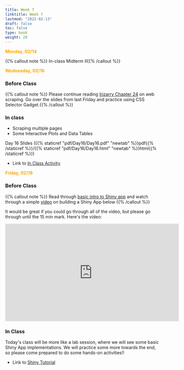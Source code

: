 ```yaml
---
title: Week 7 
linktitle: Week 7
lastmod: "2022-02-13"
draft: false  
toc: false  
type: book  
weight: 20
---
```



<span style="color:orange">**Monday, 02/14**</span>

{{% callout note %}}
In-class Midterm II{{% /callout %}}

<span style="color:orange">**Wednesday, 02/16**</span>

### Before Class

{{% callout note %}}
Please continue reading [Irizarry Chapter 24](https://rafalab.github.io/dsbook/web-scraping.html) on web scraping. Go over the slides from last Friday and practice using CSS Selector Gadget.{{% /callout %}}

### In class

- Scraping multiple pages
- Some Interactive Plots and Data Tables

Day 16 Slides ({{% staticref "pdf/Day16/Day16.pdf" "newtab" %}}pdf{{% /staticref %}}/{{% staticref "pdf/Day16/Day16.html" "newtab" %}}html{{% /staticref %}})

- Link to [In Class Activity](https://github.com/stat220/14-more-web-scraping) 

<span style="color:orange">**Friday, 02/18**</span>

### Before Class

{{% callout note %}}
Read through [basic intro to Shiny app](https://mastering-shiny.org/basic-app.html) and watch through a simple [video](https://youtu.be/Fg-Ha44i1IM) on building a Shiny App below {{% /callout %}}

It would be great if you could go through all of the video, but please go through until the 15 min mark. Here's the video:

<iframe width="560" height="315" src="https://www.youtube.com/embed/Fg-Ha44i1IM?start=36" title="YouTube video player" frameborder="0" allow="accelerometer; autoplay; clipboard-write; encrypted-media; gyroscope; picture-in-picture" allowfullscreen></iframe>

### In Class

Today's class will be more like a lab session, where we will see some basic Shiny App implementations. We will practice some more towards the end, so please come prepared to do some hands-on activities!! 

- Link to [Shiny Tutorial](https://github.com/stat220/Day17-In-Class-Activity-Shiny) 




